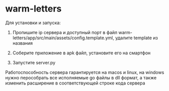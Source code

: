 # warm-letters

Для установки и запуска:

1) Пропишите ip сервера и доступный порт в файл warm-letters/app/src/main/assets/config.template.yml, удалите template из названия

2) Соберите приложение в apk файл, установите его на смартфон

3) Запустите server.py

Работоспособность сервера гарантируется на macos и linux, на windows нужно перособрать все исполняемые go файлы в dll формат, а также изменить расширение в соответствующей строке кода сервера
